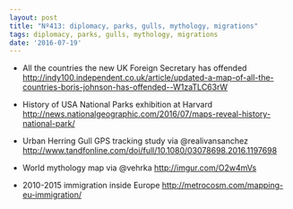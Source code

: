 ```yaml
---
layout: post
title: "Nº413: diplomacy, parks, gulls, mythology, migrations"
tags: diplomacy, parks, gulls, mythology, migrations
date: '2016-07-19'
---
```


* All the countries the new UK Foreign Secretary has offended
  http://indy100.independent.co.uk/article/updated-a-map-of-all-the-countries-boris-johnson-has-offended--W1zaTLC63rW

* History of USA National Parks exhibition at Harvard
  http://news.nationalgeographic.com/2016/07/maps-reveal-history-national-park/

* Urban Herring Gull GPS tracking study via @realivansanchez
  http://www.tandfonline.com/doi/full/10.1080/03078698.2016.1197698

* World mythology map via @vehrka
  http://imgur.com/O2w4mVs

* 2010-2015 immigration inside Europe
  http://metrocosm.com/mapping-eu-immigration/

